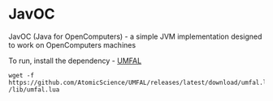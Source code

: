 # JavOC
JavOC (Java for OpenComputers) - a simple JVM implementation designed to work on OpenComputers machines

To run, install the dependency - [UMFAL](https://github.com/AtomicScience/UMFAL)

```
wget -f https://github.com/AtomicScience/UMFAL/releases/latest/download/umfal.lua /lib/umfal.lua
```
